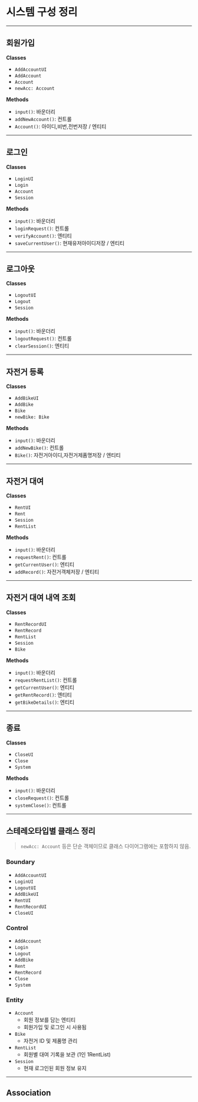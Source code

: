 # 시스템 구성 정리

---

## 회원가입
**Classes**  
- `AddAccountUI`  
- `AddAccount`  
- `Account`  
- `newAcc: Account` 

**Methods**  
- `input()`: 바운더리  
- `addNewAccount()`: 컨트롤  
- `Account()`: 아이디,비번,전번저장 / 엔티티    

---

## 로그인
**Classes**  
- `LoginUI`  
- `Login`  
- `Account`  
- `Session`  

**Methods**  
- `input()`: 바운더리  
- `loginRequest()`: 컨트롤   
- `verifyAccount()`: 엔티티   
- `saveCurrentUser()`: 현재유저아이디저장 / 엔티티  

---

## 로그아웃
**Classes**  
- `LogoutUI`  
- `Logout`  
- `Session`  

**Methods**  
- `input()`: 바운더리  
- `logoutRequest()`: 컨트롤  
- `clearSession()`: 엔티티  

---

## 자전거 등록
**Classes**  
- `AddBikeUI`  
- `AddBike`  
- `Bike`  
- `newBike: Bike`    

**Methods**  
- `input()`: 바운더리  
- `addNewBike()`: 컨트롤  
- `Bike()`: 자전거아이디,자전거제품명저장 / 엔티티  

---

## 자전거 대여
**Classes**  
- `RentUI`  
- `Rent`  
- `Session`  
- `RentList`  

**Methods**  
- `input()`: 바운더리  
- `requestRent()`: 컨트롤  
- `getCurrentUser()`: 엔티티  
- `addRecord()`: 자전거객체저장 / 엔티티  

---

## 자전거 대여 내역 조회
**Classes**  
- `RentRecordUI`  
- `RentRecord`  
- `RentList`  
- `Session`  
- `Bike`  

**Methods**  
- `input()`: 바운더리  
- `requestRentList()`: 컨트롤  
- `getCurrentUser()`: 엔티티  
- `getRentRecord()`: 엔티티  
- `getBikeDetails()`: 엔티티 

---

## 종료
**Classes**  
- `CloseUI`  
- `Close`  
- `System`  

**Methods**  
- `input()`: 바운더리  
- `closeRequest()`: 컨트롤  
- `systemClose()`: 컨트롤  

---

## 스테레오타입별 클래스 정리

> `newAcc: Account` 등은 단순 객체이므로 클래스 다이어그램에는 포함하지 않음.

###  Boundary
- `AddAccountUI`  
- `LoginUI`  
- `LogoutUI`  
- `AddBikeUI`  
- `RentUI`  
- `RentRecordUI`  
- `CloseUI`

###  Control
- `AddAccount`  
- `Login`  
- `Logout`  
- `AddBike`  
- `Rent`  
- `RentRecord`  
- `Close`
- `System`  
  
###  Entity
- `Account`  
  - 회원 정보를 담는 엔티티  
  - 회원가입 및 로그인 시 사용됨  
- `Bike`  
  - 자전거 ID 및 제품명 관리  
- `RentList`  
  - 회원별 대여 기록을 보관 (1인 1RentList)  
- `Session`  
  - 현재 로그인된 회원 정보 유지  
  
---
  
##  Association  
